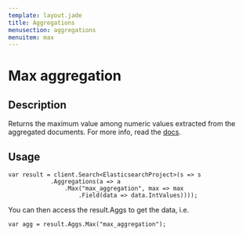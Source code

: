 ```yaml
---
template: layout.jade
title: Aggregations
menusection: aggregations
menuitem: max
---
```



# Max aggregation

## Description

Returns the maximum value among numeric values extracted from the aggregated documents. For more info, read the [docs](http://www.elasticsearch.org/guide/en/elasticsearch/reference/current/search-aggregations-metrics-max-aggregation.html).

## Usage

	var result = client.Search<ElasticsearchProject>(s => s
				.Aggregations(a => a
					.Max("max_aggregation", max => max
						.Field(data => data.IntValues))));

You can then access the result.Aggs to get the data, i.e.

	var agg = result.Aggs.Max("max_aggregation");
